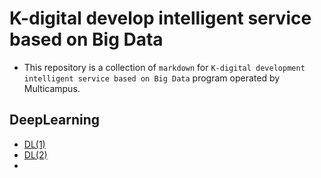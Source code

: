 # K-digital develop intelligent service based on Big Data 

* This repository is a collection of  `markdown` for `K-digital development intelligent service based on Big Data` program operated by Multicampus.

## DeepLearning

* [DL(1)](./0824/0824_DeepLearning1.md)
* [DL(2)](./0825/0824_DeepLearning2.md)
* 

